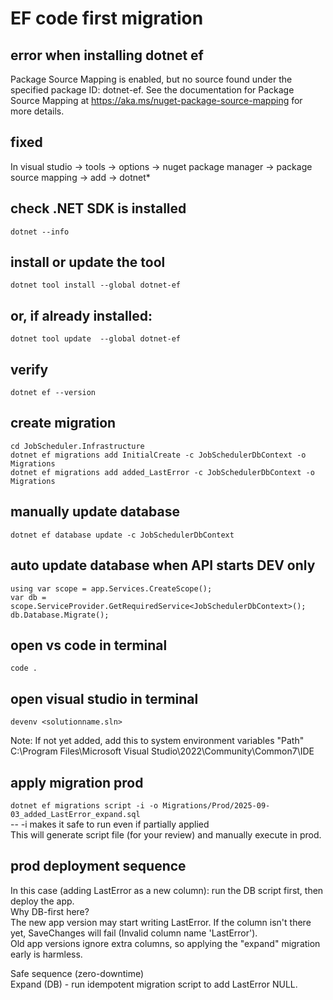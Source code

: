 # EF code first migration

## error when installing dotnet ef
Package Source Mapping is enabled, but no source found under the specified package ID: dotnet-ef. See the documentation for Package Source Mapping at https://aka.ms/nuget-package-source-mapping for more details.

## fixed
In visual studio -> tools -> options -> nuget package manager -> package source mapping -> add -> dotnet*

## check .NET SDK is installed
```dotnet --info```

## install or update the tool
```dotnet tool install --global dotnet-ef```

## or, if already installed:
```dotnet tool update  --global dotnet-ef```

## verify
```dotnet ef --version```


## create migration 
```cd JobScheduler.Infrastructure```  
```dotnet ef migrations add InitialCreate -c JobSchedulerDbContext -o Migrations```  
```dotnet ef migrations add added_LastError -c JobSchedulerDbContext -o Migrations```

## manually update database
```dotnet ef database update -c JobSchedulerDbContext```

## auto update database when API starts DEV only
```using var scope = app.Services.CreateScope();```  
```var db = scope.ServiceProvider.GetRequiredService<JobSchedulerDbContext>();```  
```db.Database.Migrate();```

## open vs code in terminal
```code .```

## open visual studio in terminal
```devenv <solutionname.sln>```

Note:
If not yet added, add this to system environment variables "Path"  
C:\Program Files\Microsoft Visual Studio\2022\Community\Common7\IDE

## apply migration prod
```dotnet ef migrations script -i -o Migrations/Prod/2025-09-03_added_LastError_expand.sql```  
-- -i makes it safe to run even if partially applied  
This will generate script file (for your review) and manually execute in prod.

## prod deployment sequence
In this case (adding LastError as a new column): run the DB script first, then deploy the app.  
Why DB-first here?  
The new app version may start writing LastError. If the column isn't there yet, SaveChanges will fail (Invalid column name 'LastError').  
Old app versions ignore extra columns, so applying the "expand" migration early is harmless.  

Safe sequence (zero-downtime)  
Expand (DB) - run idempotent migration script to add LastError NULL.  


